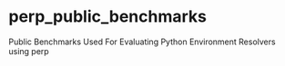 # perp_public_benchmarks
Public Benchmarks Used For Evaluating Python Environment Resolvers using perp
